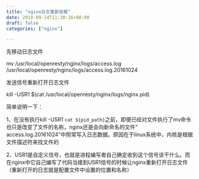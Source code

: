 ```yaml
---
title: "nginx日志重新挂载"
date: 2018-09-14T11:30:16+08:00
draft: false
categories: ["nginx"]

---
```



先移动日志文件

mv /usr/local/openresty/nginx/logs/access.log /usr/local/openresty/nginx/logs/access.log.20161024

发送信号重新打开日志文件

kill -USR1 $(cat /usr/local/openresty/nginx/logs/nginx.pid)

简单说明一下：

1、在没有执行kill -USR1 `cat ${pid_path}`之前，即便已经对文件执行了mv命令也只是改变了文件的名称，nginx还是会向新命名的文件” access.log.20161024”中照常写入日志数据。原因在于linux系统中，内核是根据文件描述符来找文件的

2、USR1是自定义信号，也就是进程编写者自己确定收到这个信号该干什么。而在nginx中它自己编写了代码当接到USR1信号的时候让nginx重新打开日志文件（重新打开的日志就是配置文件中设置的位置和名称）